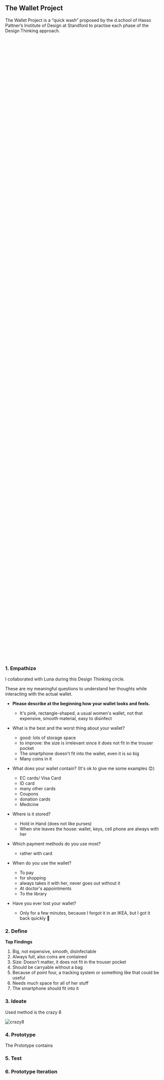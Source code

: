 ## The Wallet Project

The Wallet Project is a “quick wash” proposed by the d.school of Hasso Pattner’s Institute of Design at Standford to practise each phase of the Design Thinking approach.

<style>
.pic {
  height: 50vh;
  background-image: url("assets/wallet.png");
  background-size: contain;
  background-repeat: no-repeat;
  background-position: center;
  margin-bottom: 20px;
}
</style>
  <div class="pic"></div>

### 1. Empathize

I collaborated with Luna during this Design Thinking circle. 

These are my meaningful questions to understand her thoughts while interacting with the actual wallet. 

* __Please describe at the beginning how your wallet looks and feels.__
    * It's pink, rectangle-shaped, a usual women's wallet, not that expensive, smooth material, easy to disinfect 
    
* What is the best and the worst thing about your wallet?
    * good: lots of storage space
    * to improve: the size is irrelevant since it does not fit in the trouser pocket
    * The smartphone doesn't fit into the wallet, even it is so big
    * Many coins in it
    
* What does your wallet contain?  (It's ok to give me some examples :blush:)
    * EC cards/ Visa Card
    * ID card
    * many other cards
    * Coupons
    * donation cards
    * Medicine
    
* Where is it stored?
    * Hold in Hand (does not like purses)
    * When she leaves the house: wallet, keys, cell phone are always with her
    
* Which payment methods do you use most?
    * rather with card

* When do you use the wallet?
    * To pay
    * for shopping
    * always takes it with her, never goes out without it
    * At doctor's appointments
    * To the library

* Have you ever lost your wallet?
    * Only for a few minutes, because I forgot it in an IKEA, but I got it back quickly :dizzy:

    

### 2. Define

__Top Findings__

1. Big, not expensive, smooth, disinfectable
2. Always full, also coins are contained
3. Size: Doesn't matter, it does not fit in the trouser pocket
4. Should be carryable without a bag
5. Because of point four, a tracking system or something like that could be useful
6. Needs much space for all of her stuff
7. The smartphone should fit into it

### 3. Ideate

Used method is the crazy 8

![crazy8](assets/crazy8.png)

### 4. Prototype

The Prototype contains 

### 5. Test

### 6. Prototype Iteration



